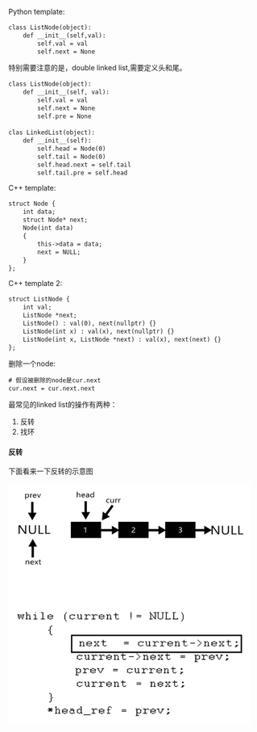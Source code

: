 Python template:
```
class ListNode(object):
    def __init__(self,val):
        self.val = val
        self.next = None
```
特别需要注意的是，double linked list,需要定义头和尾。
```
class ListNode(object):
    def __init__(self, val):
        self.val = val
        self.next = None
        self.pre = None
        
clas LinkedList(object):
    def __init__(self):
        self.head = Node(0)
        self.tail = Node(0)
        self.head.next = self.tail
        self.tail.pre = self.head
```
C++ template:
```
struct Node { 
    int data; 
    struct Node* next; 
    Node(int data) 
    { 
        this->data = data; 
        next = NULL; 
    } 
}; 
```
C++ template 2:
```
struct ListNode {
    int val;
    ListNode *next;
    ListNode() : val(0), next(nullptr) {}
    ListNode(int x) : val(x), next(nullptr) {}
    ListNode(int x, ListNode *next) : val(x), next(next) {}
};
```
删除一个node:
```
# 假设被删除的node是cur.next
cur.next = cur.next.next
```


最常见的linked list的操作有两种：
1. 反转
2. 找环

#### 反转
下面看来一下反转的示意图

<img src="https://github.com/XunOuyang/LeetCode/blob/master/Linked_List/image/linked_list_reverse.gif" width="480" height="480">
